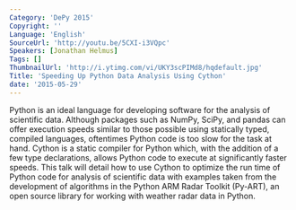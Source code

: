 ```yaml
---
Category: 'DePy 2015'
Copyright: ''
Language: 'English'
SourceUrl: 'http://youtu.be/5CXI-i3VQpc'
Speakers: [Jonathan Helmus]
Tags: []
ThumbnailUrl: 'http://i.ytimg.com/vi/UKY3scPIMd8/hqdefault.jpg'
Title: 'Speeding Up Python Data Analysis Using Cython'
date: '2015-05-29'
---
```

Python is an ideal language for developing software for the analysis of scientific data.  Although packages such as NumPy, SciPy, and pandas can offer execution speeds similar to those possible using statically typed, compiled languages, oftentimes Python code is too slow for the task at hand.  Cython is a static compiler for Python which, with the addition of a few type declarations, allows Python code to execute at significantly faster speeds.  This talk will detail how to use Cython to optimize the run time of Python code for analysis of scientific data with examples taken from the development of algorithms in the Python ARM Radar Toolkit (Py-ART), an open source library for working with weather radar data in Python.